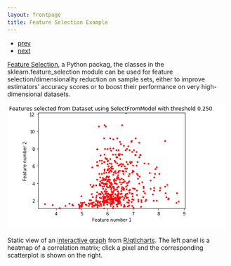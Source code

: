 ```yaml
---
layout: frontpage
title: Feature Selection Example
---
```


<div class="navbar">
  <div class="navbar-inner">
      <ul class="nav">
          <li><a href="pic_17.html">prev</a></li>
          <li><a href="pic_2.html">next</a></li>
      </ul>
  </div>
</div>

[Feature Selection](https://scikit-learn.org/stable/modules/feature_selection.html), a Python packag, the classes in the sklearn.feature_selection module can be used for feature selection/dimensionality reduction on sample sets, either to improve estimators’ accuracy scores or to boost their performance on very high-dimensional datasets.

[![Feature Selection Example example](../../assets/publpics/pic_1.png)](http://kbroman.org/qtlcharts/example/iplotCorr.html)

Static view of an [interactive graph](http://kbroman.org/qtlcharts/example/iplotCorr.html)
from [R/qtlcharts](http://kbroman.org/qtlcharts). The left panel is a heatmap of a correlation
matrix; click a pixel and the corresponding scatterplot is shown on
the right.
